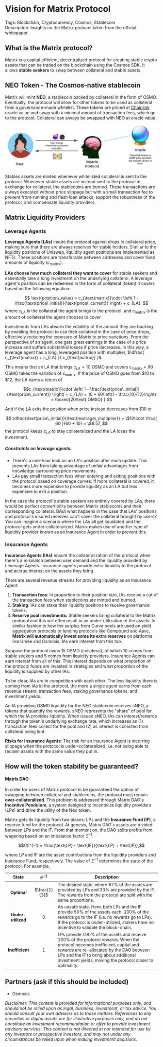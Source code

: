 # Vision for Matrix Protocol

Tags: Blockchain, Cryptocurrency, Cosmos, Stablecoin  
Description: Insights on the Matrix protocol taken from the official whitepaper.

## What is the Matrix protocol?

Matrix is a capital efficient, decentralized protocol for creating stable crypto assets that can be traded on the blockchain using the Cosmos SDK. It allows **stable seekers** to swap between collateral and stable assets.

## NEO Token - The Cosmos-native stablecoin

Matrix will mint **NEO**, a stablecoin backed by collateral in the form of OSMO. Eventually, the protocol will allow for other tokens to be used as collateral from a governance-made whitelist. These tokens are priced at [Chainlink](https://chain.link/) oracle value and swap with a minimal amount of transaction fees, which go to the protocol. Collateral can always be swapped with NEO at oracle value.

<img src="img/user-oracle-matrix.png">

Stables assets are minted whenever whitelisted collateral is sent to the protocol. Whenever stable assets are instead sent to the protocol in exchange for collateral, the stablecoins are burned. These transactions are always executed without price slippage but with a small transaction fee to prevent front-running and flash loan attacks, support the robustness of the protocol, and compensate liquidity providers.

## Matrix Liquidity Providers

### Leverage Agents

**Leverage Agents (LAs)** insure the protocol against drops in collateral price, making sure that there are always reserves for stable holders. Similar to the liquidity positions of Uniswap, liquidity agent positions are implemented as NFTs. These positions are transferable between addresses and cover fixed amounts of liquidity ($c_{\text{matrix}}$).

**LAs choose how much collateral they want to cover** for stable seekers and essentially take a long investment on the underlying collateral. A leverage agent's position can be redeemed in the form of collateral (token) it covers based on the following equation:

$$
\text{position\_value} = c_{\text{matrix}}\cdot \left( 1 - \frac{\text{price\_initial}}{\text{price\_current}}  \right) + c_{LA},
$$
where $c_{LA}$ is the collateral the agent brings to the protocol, and $c_{\text{matrix}}$ is the amount of collateral the agent chooses to cover.

Investments from LAs absorb the volatility of the amount they are backing by enabling the protocol to use their collateral in the case of price drops, effectively reducing the exposure of Matrix to price variations. From the perspective of an agent, one gets great earnings in the case of a price increase and suffers substantial losses if price decreases. In this way, a leverage agent has a long, leveraged position with multiplier,  $\dfrac{ c_{\text{matrix}} + c_{LA} }{ c_{\text{matrix}} }$.

This means that an LA that brings $c_{LA}=10$ OSMO and covers $c_{\text{matrix}}=60$ OSMO takes the variation of $c_{\text{matrix}}$. If the price of OSMO goes from \$10 to \$12, the LA earns a return of 

$$c_{\text{matrix}}\cdot \left( 1 - \frac{\text{price\_initial}}{\text{price\_current}}  \right) + c_{LA} = 10 + 60\left(1 - \frac{10}{12}\right) = \boxed{20\text{ OMSO} }.$$

And if the LA exits the position when price instead decreases from \$10 to 

$$ \dfrac{\text{price\_initial}}{\text{leverage\_multiplier}} = \$10\cdot \frac{ 60 }{60 + 10} =  \$8.57, $$
the protocol keeps $c_{LA}$ to stay collateralized and the LA loses the investment.

##### Constraints on leverage agents:

- There's a one-hour lock on an LA's position after each update. This prevents LAs from taking advantage of unfair advantages from knowledge surrounding price movements.
- LAs pay small transaction fees when entering and exiting positions with the protocol based on coverage curves. If more collateral is covered, it becomes more expensive to provide liquidity as an LA but less expensive to exit a position.

In the case the protocol's stable seekers are entirely covered by LAs, there would be perfect convertibility between Matrix stablecoins and their corresponding collateral. BAut what happens in the case that LAs' positions and protocol's insured reserves can't cover the collateral brought by users? You can imagine a scenario where the LAs all get liquidated and the protocol gets under-collateralized. Matrix makes use of another type of liquidity provider known as an Insurance Agent in order to prevent this.

### Insurance Agents

**Insurance Agents (IAs)** ensure the collateralization of the protocol when there's a mismatch between user demand and the liquidity provided by Leverage Agents. Insurance agents provide extra liquidity to the protocol and accrue interest on the assets they bring. 

There are several revenue streams for providing liquidity as an Insurance Agent:
1. **Transaction fees**: In proportion to their position size, IAs receive a cut of the transaction fees when stablecoins are minted and burned.
2. **Staking**: IAs can stake their liquidity positions to receive governance tokens.
3. **Reserve pool investments:** Stable seekers bring collateral to the Matrix protocol and this will often result in an under-utilization of the assets. In similar fashion to how the surplus from Curve pools are used on yield aggregation protocols or lending protocols like Compound and Aave, **Matrix will automatically invest some its extra reserves** on platforms like Umee and Osmosis. IAs earn interest from this too. 

Suppose the protocol owns 15 OSMO (collateral), of which 10 comes from stable seekers and 5 comes from liquidity providers. Insurance Agents can earn interest from all of this. This interest depends on what proportion of the protocol funds are invested in strategies and what proportion of the liquidity is supplied by other IAs.

To be clear, IAs are in competition with each other. The less liquidity there is coming from IAs in the protocol, the more a single agent earns from each revenue stream: transaction fees, staking governance tokens, and investment yields.

An IA providing OSMO liquidity for the NEO stablecoin receives sNEO, a tokens that quantify the rewards. sNEO represents the "share" of pool for which the IA provides liquidity. When issued sNEO, IAs can interest/rewards through the token's underlying exchange rate, which increases as (1) transaction fees collect for the pool and (2) as interest is collected from collateral being lent.

**Risks for Insurance Agents**: The risk for an Insurance Agent is incurring slippage when the protocol is under-collateralized, i.e. not being able to reclaim assets with the same value they put in.  

## How will the token stability be guaranteed? 

#### Matrix DAO

In order for users of Matrix protocol to be guaranteed the option of swapping between collateral and stablecoins, the protocol must remain **over-collateralized**. This problem is addressed through Matrix DAO's **Incentive Pendulum**, a system designed to incentivize liquidity providers (LPs) and drive the utility of the Neo token. 

Matrix gets its liquidity from two places: LPs and the **Insurance Fund (IF)**, a reserve fund for the protocol. At genesis, Matrix DAO's assets are divided between LPs and the IF. From that moment on, the DAO splits profits from wagering based on an imbalance factor $\Xi^{-1}$:

$$\Xi^{-1} = \frac{\text{LP} - \text{IF}}{\text{LP} + \text{IF}},$$

where $LP$ and $IF$ are the asset contributions from the liquidity providers and Insurance Fund, respectively. The value of $\Xi^{-1}$ determines the state of the protocol. For example, 
<!-- 
- **Optimal**, $\Xi^{-1} = \frac{1}{3}$: The desired state, where 67% of the assets are provided by LPs and 33% are provided by the IF. The rewards from the protocol are split with the same proportions.
- **Under-utilized**, $\Xi^{-1}=0$ : An unsafe state. Here, both LPs and the IF provide 50% of the assets each. 100% of the rewards go to the IF (i.e. no rewards go to LPs). If the protocol is under-utilized, stakers have no incentive to validate the block-chain.
- **Inefficient**, $\Xi^{-1}=1$: LPs provide 100% of the assets and receive 100% of the protocol rewards. When the protocol becomes inefficient, capital and rewards are re-allocated by the DAO between LPs and the IF to bring about additional investment yields, moving the protocol closer to optimality. 
-->

| State | $\Xi^{-1}$ | Description |
| :--: | :--: | -- | 
| **Optimal** | $\frac{1}{3}$ | The desired state, where 67% of the assets are provided by LPs and 33% are provided by the IF. The rewards from the protocol are split with the same proportions. |
| **Under-utilized** | $0$ | An unsafe state. Here, both LPs and the IF provide 50% of the assets each. 100% of the rewards go to the IF (i.e. no rewards go to LPs). If the protocol is under-utilized, stakers have no incentive to validate the block-chain. |
| **Inefficient** | $1$ | LPs provide 100% of the assets and receive 100% of the protocol rewards. When the protocol becomes inefficient, capital and rewards are re-allocated by the DAO between LPs and the IF to bring about additional investment yields, moving the protocol closer to optimality. |

## Partners (ask if this should be included)
- Osmosis

*Disclaimer: This content is provided for informational purposes only, and should not be relied upon as legal, business, investment, or tax advice. You should consult your own advisers as to those matters. References to any securities or digital assets are for illustrative purposes only, and do not constitute an investment recommendation or offer to provide investment advisory services. This content is not directed at nor intended for use by any investors or prospective investors, and may not under any circumstances be relied upon when making investment decisions.*


<!--
- [ ] TODO | link to whitepaper
- [ ] TODO | link to project's Twitter
  -->
